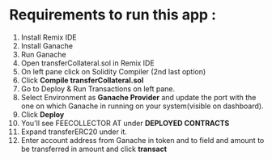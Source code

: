 # Requirements to run this app :
1. Install Remix IDE
2. Install Ganache
3. Run Ganache
4. Open transferCollateral.sol in Remix IDE
5. On left pane click on Solidity Compiler (2nd last option)
6. Click **Compile transferCollateral.sol**
7. Go to Deploy & Run Transactions on left pane.
8. Select Environment as **Ganache Provider** and update the port with the one on which Ganache in running on your system(visible on dashboard).
10. Click **Deploy**
11. You'll see FEECOLLECTOR AT <some address> under **DEPLOYED CONTRACTS**
12. Expand transferERC20 under it.
13. Enter account address from Ganache in token and to field and amount to be transferred in amount and click **transact**
